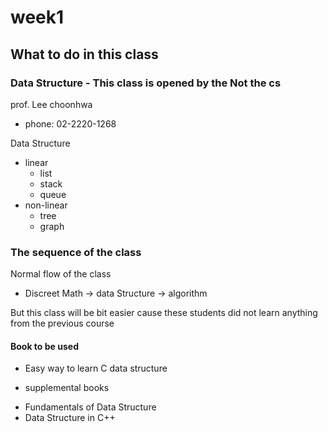 # week1

## What to do in this class

### Data Structure - This class is opened by the Not the cs

prof. Lee choonhwa

- phone: 02-2220-1268

Data Structure

- linear
  - list
  - stack
  - queue
- non-linear
  - tree
  - graph

### The sequence of the class

Normal flow of the class

- Discreet Math -> data Structure -> algorithm

But this class will be bit easier cause these students did not learn anything from the previous course

#### Book to be used

- Easy way to learn C data structure

* supplemental books

- Fundamentals of Data Structure
- Data Structure in C++
